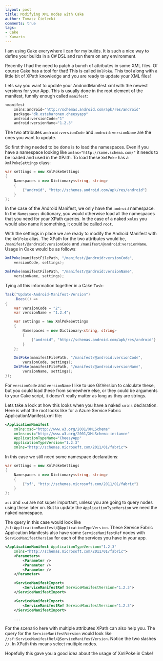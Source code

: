 ```yaml
---
layout: post
title: Modifying XML nodes with Cake
author: Tomasz Cielecki
comments: true
tags:
- Cake
- Xamarin
---
```


I am using Cake everywhere I can for my builds. It is such a nice way to define your builds in a C# DSL and run them on any environment.

Recently I had the need to patch a bunch of attributes in some XML files. Of course Cake has a tool for that! This is called `XmlPoke`. This tool along with a little bit of XPath knowledge and you are ready to update your XML files!

Lets say you want to update your AndroidManifest.xml with the newest versions for your App. This is usually done in the root element of the manifest, funnily enough called `manifest`:

```csharp
<manifest 
    xmlns:android="http://schemas.android.com/apk/res/android"
    package="dk.ostebaronen.cheesyapp"
    android:versionCode="1"
    android:versionName="1.2.3"
```

The two attributes `android:versionCode` and `android:versionName` are the ones you want to update.

So first thing needed to be done is to load the namespaces. Even if you have a namespace looking like `xmlns="http://some.schema.com/"` it needs to be loaded and used in the XPath. To load these `XmlPoke`
has a `XmlPokeSettings` class:

```csharp
var settings = new XmlPokeSettings
{
    Namespaces = new Dictionary<string, string> 
    {
        {"android", "http://schemas.android.com/apk/res/android"}
    }
};
```

In the case of the Android Manifest, we only have the `android` namespace. In the `Namespaces` dictionary, you would otherwise load all the namespaces that you need for your XPath queries. In the case of a naked `xmlns` you would also name it something, it could be called `root`.

With the settings in place we are ready to modify the Android Manifest with the `XmlPoke` alias. The XPath for the two attributes would be, `/manifest/@android:versionCode` and `/manifest/@android:versionName`. Usage in Cake would be as follows:

```csharp
XmlPoke(manifestFilePath, "/manifest/@android:versionCode",
    versionCode, settings);

XmlPoke(manifestFilePath, "/manifest/@android:versionName",
    versionName, settings);
```

Tying all this information together in a Cake `Task`:

```csharp
Task("Update-Android-Manifest-Version")
    .Does(() => 
{
    var versionCode = "2";
    var versionName = "1.2.4";

    var settings = new XmlPokeSettings
    {
        Namespaces = new Dictionary<string, string> 
        {
            {"android", "http://schemas.android.com/apk/res/android"}
        }
    };

    XmlPoke(manifestFilePath, "/manifest/@android:versionCode", 
        versionCode, settings);
    XmlPoke(manifestFilePath, "/manifest/@android:versionName", 
        versionName, settings);
});
```

For `versionCode` and `versionName` I like to use GitVersion to calculate these, but you could load these from somewhere else, or they could be arguments to your Cake script, it doesn't really matter as long as they are strings.

Lets take a look at how this looks when you have a naked `xmlns` declaration. Here is what the root looks like for a Azure Service Fabric ApplicationManifest.xml file:

```xml
<ApplicationManifest 
    xmlns:xsd="http://www.w3.org/2001/XMLSchema"
    xmlns:xsi="http://www.w3.org/2001/XMLSchema-instance"
    ApplicationTypeName="CheesyApp"
    ApplicationTypeVersion="1.2.3"
    xmlns="http://schemas.microsoft.com/2011/01/fabric">
```

In this case we still need some namespace declarations:

```csharp
var settings = new XmlPokeSettings
{
    Namespaces = new Dictionary<string, string> 
    {
        {"sf", "http://schemas.microsoft.com/2011/01/fabric"}
    }
};
```

`xsi` and `xsd` are not super important, unless you are going to query nodes using these later on. But to update the `ApplicationTypeVersion` we need the naked namespace.

The query in this case would look like `/sf:ApplicationManifest/@ApplicationTypeVersion`. These Service Fabric Application Manifests also have some `ServiceManifestRef` nodes with `ServiceManifestVersion` for each of the services you have in your app. 

```xml
<ApplicationManifest ApplicationTypeVersion="1.2.3"
    xmlns="http://schemas.microsoft.com/2011/01/fabric">
    <Parameters>
        <Parameter />
        <Parameter />
        <Parameter />
    </Parameter>

    <ServiceManifestImport>
        <ServiceManifestRef ServiceManifestVersion="1.2.3">
    </ServiceManifestImport>

    <ServiceManifestImport>
        <ServiceManifestRef ServiceManifestVersion="1.2.3">
    </ServiceManifestImport>

    ...
```

For the scenario here with multiple attributes XPath can also help you. The query for the `ServiceManifestVersion` would look like `//sf:ServiceManifestRef/@ServiceManifestVersion`. Notice the two slashes `//`. In XPath this means select multiple nodes.

Hopefully this gave you a good idea about the usage of XmlPoke in Cake!